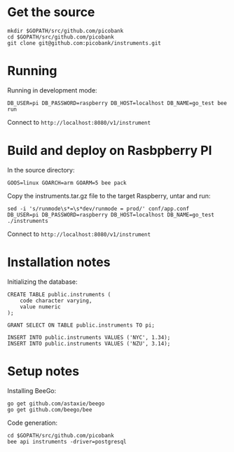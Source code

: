 # Get the source

    mkdir $GOPATH/src/github.com/picobank
    cd $GOPATH/src/github.com/picobank
    git clone git@github.com:picobank/instruments.git

# Running

Running in development mode:

    DB_USER=pi DB_PASSWORD=raspberry DB_HOST=localhost DB_NAME=go_test bee run

Connect to `http://localhost:8080/v1/instrument`

# Build and deploy on Rasbpberry PI

In the source directory:

    GOOS=linux GOARCH=arm GOARM=5 bee pack

Copy the instruments.tar.gz file to the target Raspberry, untar and run:

    sed -i 's/runmode\s*=\s*dev/runmode = prod/' conf/app.conf
    DB_USER=pi DB_PASSWORD=raspberry DB_HOST=localhost DB_NAME=go_test ./instruments

Connect to `http://localhost:8080/v1/instrument`

# Installation notes

Initializing the database:

    CREATE TABLE public.instruments (
        code character varying,
        value numeric
    );

    GRANT SELECT ON TABLE public.instruments TO pi;

    INSERT INTO public.instruments VALUES ('NYC', 1.34);
    INSERT INTO public.instruments VALUES ('NZU', 3.14);

# Setup notes

Installing BeeGo:

    go get github.com/astaxie/beego
    go get github.com/beego/bee

Code generation:

    cd $GOPATH/src/github.com/picobank
    bee api instruments -driver=postgresql

